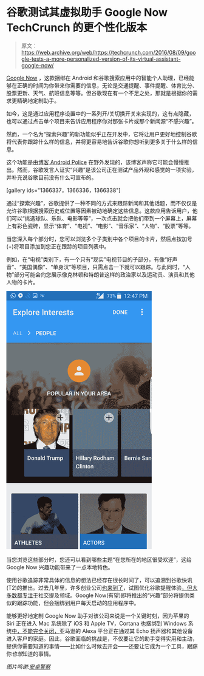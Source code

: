 # 谷歌测试其虚拟助手 Google Now TechCrunch 的更个性化版本

> 原文：<https://web.archive.org/web/https://techcrunch.com/2016/08/09/google-tests-a-more-personalized-version-of-its-virtual-assistant-google-now/>

[Google Now](https://web.archive.org/web/20221208230829/https://www.google.com/search/about/learn-more/now/) ，这款捆绑在 Android 和谷歌搜索应用中的智能个人助理，已经能够在正确的时间为你带来你需要的信息，无论是交通提醒、事件提醒、体育比分、股票更新、天气、航班信息等等。但谷歌现在有一个不足之处，那就是根据你的需求更精确地定制助手。

如今，这是通过应用程序设置中的一系列开/关切换开关来实现的，这有点隐藏，也可以通过点击单个项目来告诉应用程序你对那张卡片或那个新闻源“不感兴趣”。

然而，一个名为“探索兴趣”的新功能似乎正在开发中，它将让用户更好地控制谷歌将代表你跟踪什么样的信息，并将更容易地告诉谷歌你想听到更多关于什么样的信息。

这个功能是由[博客 Android Police](https://web.archive.org/web/20221208230829/http://www.androidpolice.com/2016/08/08/google-adds-explore-interests-now-six-categories-get-updates/) 在野外发现的，该博客声称它可能会慢慢推出。然而，谷歌发言人证实“兴趣”是该公司正在测试产品外观和感觉的一项实验，并补充说谷歌目前没有什么可宣布的。

[gallery ids="1366337，1366336，1366338"]

通过“探索兴趣”，谷歌提供了一种不同的方式来跟踪新闻和其他话题，而不仅仅是允许谷歌根据搜索历史或位置等因素被动地确定这些信息。这款应用告诉用户，他们可以“挑选球队、乐队、电影等等”，一次点击就会把他们带到一个屏幕上，屏幕上有彩色瓷砖，显示“体育”、“电视”、“电影”、“音乐家”、“人物”、“股票”等等。

当您深入每个部分时，您可以浏览多个子类别中各个项目的卡片，然后点按加号(+)将项目添加到您正在跟踪的项目列表中。

例如，在“电视”类别下，有一个只有“现实”电视节目的子部分，有像“好声音”、“美国偶像”、“单身汉”等项目，只需点击一下就可以跟踪。与此同时，“人物”部分可能会向您展示像克林顿和特朗普这样的政治家以及运动员、演员和其他人物的卡片。

![nexus2cee_5793178604056047480-account_id1](img/9846dc59c08c12a203c403dd338e9d35.png)

当您浏览这些部分时，您还可以看到哪些主题“在您所在的地区很受欢迎”，这给 Google Now 兴趣功能带来了一点本地特色。

使用谷歌追踪非常具体的信息的想法已经存在很长时间了，可以追溯到谷歌快讯(T2)的推出。过去几年里，许多创业公司[也来到了](https://web.archive.org/web/20221208230829/https://www.quora.com/What-are-good-low-cost-or-free-alternatives-to-Google-Alerts)，试图优化谷歌提醒体验[，但大多数都专注于](https://web.archive.org/web/20221208230829/https://www.maketecheasier.com/google-alerts-alternatives/)社交提及领域。Google Now(有望)即将推出的“兴趣”部分将提供类似的跟踪功能，但会捆绑到用户每天启动的应用程序中。

能够更好地定制 Google Now 助手对该公司来说是一个关键时刻，因为苹果的 Siri 正在进入 Mac 系统除了 iOS 和 Apple TV，Cortana 也捆绑到 Windows 系统[中，不能完全关闭，](https://web.archive.org/web/20221208230829/https://support.microsoft.com/en-us/instantanswers/0f9db9cd-c346-46f3-afa3-187f9ce290e8/cortana-is-built-in-to-the-windows-anniversary-update)亚马逊的 Alexa 平台正在通过其 Echo 扬声器和其他设备进入客户的家庭。因此，谷歌面临的挑战是，不仅要让它的助手变得实用和主动，提供你需要知道的事情——比如什么时候去开会——还要让它成为一个工具，跟踪你*也想*知道的事情。

*图片鸣谢:[安卓警察](https://web.archive.org/web/20221208230829/http://www.androidpolice.com/2016/08/08/google-adds-explore-interests-now-six-categories-get-updates/)*